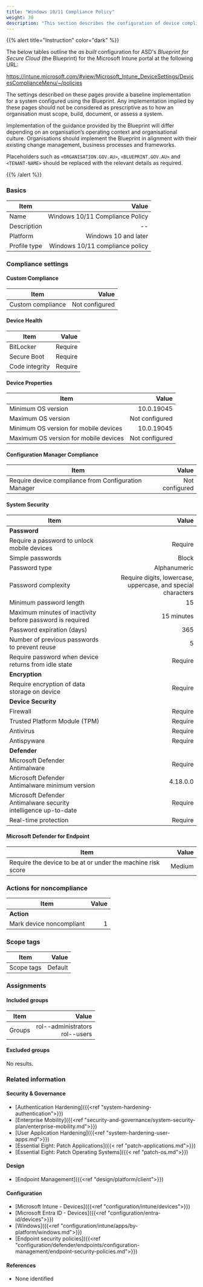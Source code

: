 ```yaml
---
title: "Windows 10/11 Compliance Policy"
weight: 30
description: "This section describes the configuration of device compliance policies within Microsoft Intune associated with systems built according to the guidance provided by ASD's Blueprint for Secure Cloud."
---
```


{{% alert title="Instruction" color="dark" %}}
 
The below tables outline the *as built* configuration for ASD's *Blueprint for Secure Cloud* (the Blueprint) for the Microsoft Intune portal at the following URL:

https://intune.microsoft.com/#view/Microsoft_Intune_DeviceSettings/DevicesComplianceMenu/~/policies
 
The settings described on these pages provide a baseline implementation for a system configured using the Blueprint. Any implementation implied by these pages should not be considered as prescriptive as to how an organisation must scope, build, document, or assess a system.

Implementation of the guidance provided by the Blueprint will differ depending on an organisation’s operating context and organisational culture. Organisations should implement the Blueprint in alignment with their existing change management, business processes and frameworks.

Placeholders such as `<ORGANISATION.GOV.AU>`, `<BLUEPRINT.GOV.AU>` and `<TENANT-NAME>` should be replaced with the relevant details as required.
 
{{% /alert %}}

### Basics

| Item         |                           Value |
| ------------ | ------------------------------: |
| Name         | Windows 10/11 Compliance Policy |
| Description  |                              -- |
| Platform     |            Windows 10 and later |
| Profile type | Windows 10/11 compliance policy |

### Compliance settings

#### Custom Compliance

| Item              |          Value |
| ----------------- | -------------: |
| Custom compliance | Not configured |

#### Device Health

| Item           |   Value |
| -------------- | ------: |
| BitLocker      | Require |
| Secure Boot    | Require |
| Code integrity | Require |

#### Device Properties

| Item                                  |            Value |
| ------------------------------------- | ---------------: |
| Minimum OS version                    | 10.0.19045       |
| Maximum OS version                    |   Not configured |
| Minimum OS version for mobile devices | 10.0.19045       |
| Maximum OS version for mobile devices |   Not configured |

#### Configuration Manager Compliance

| Item                                                 |          Value |
| ---------------------------------------------------- | -------------: |
| Require device compliance from Configuration Manager | Not configured |

#### System Security

| Item                                                            |                                                        Value |
| --------------------------------------------------------------- | -----------------------------------------------------------: |
| **Password**                                                    |                                                              |
| Require a password to unlock mobile devices                     |                                                      Require |
| Simple passwords                                                |                                                        Block |
| Password type                                                   |                                                 Alphanumeric |
| Password complexity                                             | Require digits, lowercase, uppercase, and special characters |
| Minimum password length                                         |                                                           15 |
| Maximum minutes of inactivity before password is required       |                                                   15 minutes |
| Password expiration (days)                                      |                                                          365 |
| Number of previous passwords to prevent reuse                   |                                                            5 |
| Require password when device returns from idle state            |                                                      Require |
| **Encryption**                                                  |                                                              |
| Require encryption of data storage on device                    |                                                      Require |
| **Device Security**                                             |                                                              |
| Firewall                                                        |                                                      Require |
| Trusted Platform Module (TPM)                                   |                                                      Require |
| Antivirus                                                       |                                                      Require |
| Antispyware                                                     |                                                      Require |
| **Defender**                                                    |                                                              |
| Microsoft Defender Antimalware                                  |                                                      Require |
| Microsoft Defender Antimalware minimum version                  |                                                     4.18.0.0 |
| Microsoft Defender Antimalware security intelligence up-to-date |                                                      Require |
| Real-time protection                                            |                                                      Require |

#### Microsoft Defender for Endpoint

| Item                                                        |  Value |
| ----------------------------------------------------------- | -----: |
| Require the device to be at or under the machine risk score | Medium |

### Actions for noncompliance

| Item                     | Value |
| ------------------------ | ----: |
| **Action**               |       |
| Mark device noncompliant |     1 |

### Scope tags

| Item       |   Value |
| ---------- | ------: |
| Scope tags | Default |

### Assignments

#### Included groups

| Item   |                                       Value |
| ------ | ------------------------------------------: |
| Groups | rol-<org>-administrators<br>rol-<org>-users |

#### Excluded groups

No results.

### Related information

#### Security & Governance

* [Authentication Hardening]({{<ref "system-hardening-authentication">}}) 
* [Enterprise Mobility]({{<ref "security-and-governance/system-security-plan/enterprise-mobility.md">}})
* [User Application Hardening]({{<ref "system-hardening-user-apps.md">}})
* [Essential Eight: Patch Applications]({{< ref "patch-applications.md">}})
* [Essential Eight: Patch Operating Systems]({{< ref "patch-os.md">}})
  
#### Design

* [Endpoint Management]({{<ref "design/platform/client">}})


#### Configuration

* [Microsoft Intune - Devices]({{<ref "configuration/intune/devices">}})
* [Microsoft Entra ID - Devices]({{<ref "configuration/entra-id/devices">}})
* [Windows]({{<ref "configuration/intune/apps/by-platform/windows.md">}})
* [Endpoint security policies]({{<ref "configuration/defender/endpoints/configuration-management/endpoint-security-policies.md">}})

#### References

* None identified



